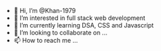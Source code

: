 - 👋 Hi, I’m @Khan-1979
- 👀 I’m interested in full stack web development 
- 🌱 I’m currently learning DSA, CSS and Javascript
- 💞️ I’m looking to collaborate on ...
- 📫 How to reach me ...

<!---
Khan-1979/Khan-1979 is a ✨ special ✨ repository because its `README.md` (this file) appears on your GitHub profile.
You can click the Preview link to take a look at your changes.
--->
